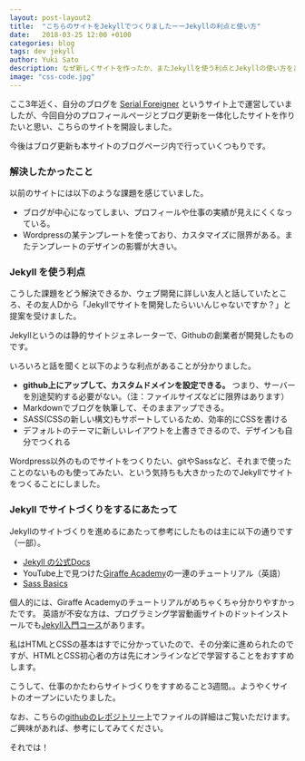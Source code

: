 ```yaml
---
layout: post-layout2
title:  "こちらのサイトをJekyllでつくりましたーーJekyllの利点と使い方"
date:   2018-03-25 12:00 +0100
categories: blog
tags: dev jekyll
author: Yuki Sato
description: なぜ新しくサイトを作ったか、またJekyllを使う利点とJekyllの使い方をどうやって学んだかを簡単にまとめました。
image: "css-code.jpg"
---
```


ここ3年近く、自分のブログを [Serial Foreigner](http://serialforeigner.com/) というサイト上で運営していましたが、今回自分のプロフィールページとブログ更新を一体化したサイトを作りたいと思い、こちらのサイトを開設しました。

今後はブログ更新も本サイトのブログページ内で行っていくつもりです。

### 解決したかったこと
以前のサイトには以下のような課題を感じていました。

+ ブログが中心になってしまい、プロフィールや仕事の実績が見えにくくなっている。
+ Wordpressの某テンプレートを使っており、カスタマイズに限界がある。またテンプレートのデザインの影響が大きい。

### Jekyll を使う利点

こうした課題をどう解決できるか、ウェブ開発に詳しい友人と話していたところ、その友人Dから「Jekyllでサイトを開発したらいいんじゃないですか？」と提案を受けました。

Jekyllというのは静的サイトジェネレーターで、Githubの創業者が開発したものです。

いろいろと話を聞くと以下のような利点があることが分かりました。

+ **github上にアップして、カスタムドメインを設定できる。** つまり、サーバーを別途契約する必要がない。（注：ファイルサイズなどに限界はあります）
+ Markdownでブログを執筆して、そのままアップできる。
+ SASS(CSSの新しい構文)もサポートしているため、効率的にCSSを書ける
+ デフォルトのテーマに新しいレイアウトを上書きできるので、デザインも自分でつくれる

Wordpress以外のものでサイトをつくりたい、gitやSassなど、それまで使ったことのないものも使ってみたい、という気持ちも大きかったのでJekyllでサイトをつくることにしました。

### Jekyll でサイトづくりをするにあたって

Jekyllのサイトづくりを進めるにあたって参考にしたものは主に以下の通りです（一部）。
 + [Jekyll の公式Docs](https://jekyllrb.com/docs/home/)
 + YouTube上で見つけた[Giraffe Academy](https://youtu.be/T1itpPvFWHI)の一連のチュートリアル（英語）
 + [Sass Basics](https://sass-lang.com/guide)

 個人的には、Giraffe Academyのチュートリアルがめちゃくちゃ分かりやすかったです。
 英語が不安な方は、プログラミング学習動画サイトのドットインストールでも[Jekyll入門コース](https://dotinstall.com/lessons/basic_jekyll)があります。

 私はHTMLとCSSの基本はすでに分かっていたので、その分楽に進められたのですが、HTMLとCSS初心者の方は先にオンラインなどで学習することをおすすめします。

 こうして、仕事のかたわらサイトづくりをすすめること3週間。。ようやくサイトのオープンにいたりました。

なお、こちらの[githubのレポジトリー](https://github.com/youxiberlin/blog)上でファイルの詳細はご覧いただけます。ご興味があれば、参考にしてみてください。

それでは！
